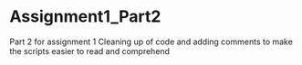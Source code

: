# Assignment1_Part2
Part 2 for assignment 1
Cleaning up of code and adding comments to make the scripts easier to read and comprehend 
